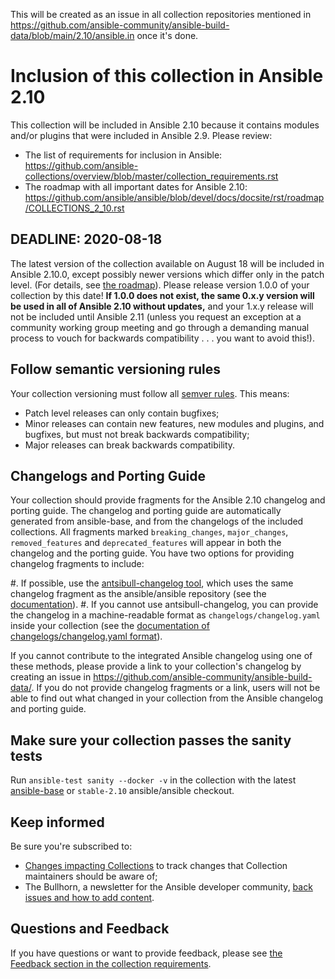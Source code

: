 This will be created as an issue in all collection repositories mentioned in https://github.com/ansible-community/ansible-build-data/blob/main/2.10/ansible.in once it's done.


# Inclusion of this collection in Ansible 2.10

This collection will be included in Ansible 2.10 because it contains modules and/or plugins that were included in Ansible 2.9. Please review:

* The list of requirements for inclusion in Ansible: https://github.com/ansible-collections/overview/blob/master/collection_requirements.rst
* The roadmap with all important dates for Ansible 2.10: https://github.com/ansible/ansible/blob/devel/docs/docsite/rst/roadmap/COLLECTIONS_2_10.rst

## DEADLINE: 2020-08-18

The latest version of the collection available on August 18 will be included in Ansible 2.10.0, except possibly newer versions which differ only in the patch level. (For details, see [the roadmap](https://github.com/ansible/ansible/blob/devel/docs/docsite/rst/roadmap/COLLECTIONS_2_10.rst)). Please release version 1.0.0 of your collection by this date! **If 1.0.0 does not exist, the same 0.x.y version will be used in all of Ansible 2.10 without updates,** and your 1.x.y release will not be included until Ansible 2.11 (unless you request an exception at a community working group meeting and go through a demanding manual process to vouch for backwards compatibility . . . you want to avoid this!).

## Follow semantic versioning rules

Your collection versioning must follow all [semver rules](https://semver.org/). This means:

* Patch level releases can only contain bugfixes;
* Minor releases can contain new features, new modules and plugins, and bugfixes, but must not break backwards compatibility;
* Major releases can break backwards compatibility.

## Changelogs and Porting Guide

Your collection should provide fragments for the Ansible 2.10 changelog and porting guide. The changelog and porting guide are automatically generated from ansible-base, and from the changelogs of the included collections. All fragments marked `breaking_changes`, `major_changes`, `removed_features` and `deprecated_features` will appear in both the changelog and the porting guide. You have two options for providing changelog fragments to include:

  #. If possible, use the [antsibull-changelog tool](https://github.com/ansible-community/antsibull-changelog/), which uses the same changelog fragment as the ansible/ansible repository (see the [documentation](https://github.com/ansible-community/antsibull-changelog/blob/main/docs/changelogs.rst)).
  #. If you cannot use antsibull-changelog, you can provide the changelog in a machine-readable format as `changelogs/changelog.yaml` inside your collection (see the [documentation of changelogs/changelog.yaml format](https://github.com/ansible-community/antsibull-changelog/blob/main/docs/changelog.yaml-format.md)).

If you cannot contribute to the integrated Ansible changelog using one of these methods, please provide a link to your collection's changelog by creating an issue in https://github.com/ansible-community/ansible-build-data/. If you do not provide changelog fragments or a link, users will not be able to find out what changed in your collection from the Ansible changelog and porting guide.

## Make sure your collection passes the sanity tests

Run `ansible-test sanity --docker -v` in the collection with the latest [ansible-base](https://pypi.org/project/ansible-base/) or `stable-2.10` ansible/ansible checkout.

## Keep informed

Be sure you're subscribed to:

* [Changes impacting Collections](https://github.com/ansible-collections/overview/issues/45) to track changes that Collection maintainers should be aware of;
* The Bullhorn, a newsletter for the Ansible developer community, [back issues and how to add content](https://github.com/ansible/community/issues/546).

## Questions and Feedback

If you have questions or want to provide feedback, please see [the Feedback section in the collection requirements](https://github.com/ansible-collections/overview/blob/master/collection_requirements.rst#feedback).
